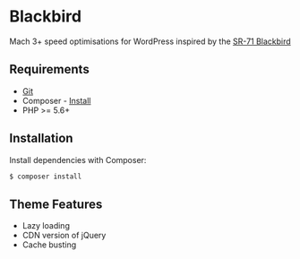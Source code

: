 # Blackbird

Mach 3+ speed optimisations for WordPress inspired by the [SR-71 Blackbird](https://en.wikipedia.org/wiki/Lockheed_SR-71_Blackbird)

## Requirements
* [Git](https://git-scm.com)
* Composer - [Install](https://getcomposer.org/doc/00-intro.md#installation-linux-unix-osx)
* PHP >= 5.6+

## Installation

Install dependencies with Composer:

```bash
$ composer install
```

## Theme Features

- Lazy loading
- CDN version of jQuery
- Cache busting
